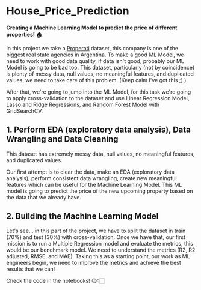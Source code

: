 # House_Price_Prediction
**Creating a Machine Learning Model to predict the price of different properties!** 🏠

In this project we take a [Properati](https://www.properati.com.ar/ "Properati") dataset, this company is one of the biggest real state agencies in Argentina. To make a good ML Model, we need to work with good data quality, if data isn't good, probably our ML Model is going to be bad too. This dataset, particularly (not by coincidence) is plenty of messy data, null values, no meaningful features, and duplicated values, we need to take care of this problem. (Keep calm I've got this ;) )

After that, we're going to jump into the ML Model, for this task we're going to apply cross-validation to the dataset and use Linear Regression Model, Lasso and Ridge Regressions, and Random Forest Model with GridSearchCV. 

## 1. Perform EDA (exploratory data analysis), Data Wrangling and Data Cleaning

This dataset has extremely messy data, null values, no meaningful features, and duplicated values. 

Our first attempt is to clear the data, make an EDA (exploratory data analysis), perform consistent data wrangling, create new meaningful features which can be useful for the Machine Learning Model. This ML model is going to predict the price of the new upcoming property based on the data that we already have.   

## 2. Building the Machine Learning Model

Let's see... in this part of the project, we have to split the dataset in train (70%) and test (30%) with cross-validation. Once we have that, our first mission is to run a Multiple Regression model and evaluate the metrics, this would be our benchmark model. We need to understand the metrics (R2, R2 adjusted, RMSE, and MAE). Taking this as a starting point, our work as ML engineers begin, we need to improve the metrics and achieve the best results that we can!   

Check the code in the notebooks! 😉👇🏻
